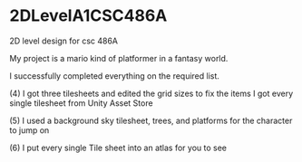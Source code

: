 # 2DLevelA1CSC486A
2D level design for csc 486A

My project is a mario kind of platformer in a fantasy world.

I successfully completed everything on the required list.

(4) I got three tilesheets and edited the grid sizes to fix the items I got every single tilesheet from Unity Asset Store

(5) I used a background sky tilesheet, trees, and platforms for the character to jump on

(6) I put every single Tile sheet into an atlas for you to see





